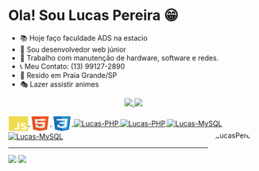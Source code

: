 # Ola! Sou Lucas Pereira 😁
- 📚 Hoje faço faculdade ADS na estacio
- 🚀 Sou desenvolvedor web júnior  
- 💼 Trabalho com manutenção de hardware, software e redes.
- 📞 Meu Contato: (13) 99127-2890
- 🏡 Resido em Praia Grande/SP 
- 🎭 Lazer assistir animes  

<div align="center">
  <a href="https://github.com/Xylusca">
  <img height="160em" src="https://github-readme-stats.vercel.app/api?username=Xylusca&show_icons=true&theme=dark&include_all_commits=true&count_private=true"/>
  <img height="160em" src="https://github-readme-stats.vercel.app/api/top-langs/?username=Xylusca&layout=compact&langs_count=7&theme=dark"/>
</div>

<div style="display: inline_block"><br>

  <img align="center" alt="Lucas-Js" height="30" width="40" src="https://raw.githubusercontent.com/devicons/devicon/master/icons/javascript/javascript-plain.svg">
  <img align="center" alt="Lucas-Ts" height="30" width="40"  src="https://raw.githubusercontent.com/devicons/devicon/master/icons/html5/html5-original.svg">
  <img align="center" alt="Lucas-CSS" height="30" width="40" src="https://raw.githubusercontent.com/devicons/devicon/master/icons/css3/css3-original.svg">
  <img align="center" alt="Lucas-PHP" height="30" width="40" src="https://upload.wikimedia.org/wikipedia/commons/thumb/2/27/PHP-logo.svg/260px-PHP-logo.svg.png">
  <img align="center" alt="Lucas-PHP" height="30" width="40" src="https://i1.wp.com/weblion303.net/wp-content/uploads/2018/04/laravel_logo.png?fit=300%2C300&ssl=1">
  <img align="center" alt="Lucas-MySQL" height="30" width="40" src="https://seeklogo.com/images/M/mysql-logo-B4943FE6DD-seeklogo.com.png">
  <img align="center" alt="Lucas-MySQL" height="30" width="65" src="https://www.pngmart.com/files/7/Python-Transparent-Background.png">
  
  <img align="right" alt="LucasPereira" height="200" style="border-radius:50px;" src="http://pm1.narvii.com/7739/fab9600eab01edd5cd1e6599e56934633559a116r1-720-720v2_00.jpg">
</div>
<hr>
<div> 
  <a href="https://www.linkedin.com/in/lucas-pereira-9480141b7/" target="_blank"><img src="https://img.shields.io/badge/LinkedIn-0077B5?style=for-the-badge&logo=linkedin&logoColor=white" target="_blank"></a>
  <a href = "lukas_sud@live.com"><img src="https://img.shields.io/badge/-Gmail-%23333?style=for-the-badge&logo=gmail&logoColor=white" target="_blank"></a>
